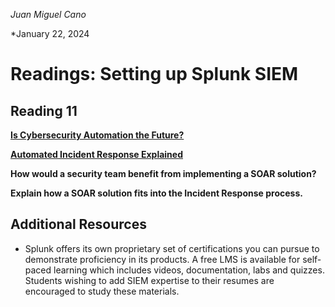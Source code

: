 *Juan Miguel Cano*

*January 22, 2024

# Readings: Setting up Splunk SIEM

## Reading 11

[**Is Cybersecurity Automation the Future?**](https://www.forbes.com/sites/forbestechcouncil/2019/08/20/is-cybersecurity-automation-the-future/#4cd22ea4589c)


[**Automated Incident Response Explained**](https://cybersecurity.att.com/blogs/security-essentials/automated-incident-response-in-action-7-killer-use-cases)

**How would a security team benefit from implementing a SOAR solution?**


**Explain how a SOAR solution fits into the Incident Response process.**

## Additional Resources

- Splunk offers its own proprietary set of certifications you can pursue to demonstrate proficiency in its products. A free LMS is available for self-paced learning which includes videos, documentation, labs and quizzes. Students wishing to add SIEM expertise to their resumes are encouraged to study these materials.
